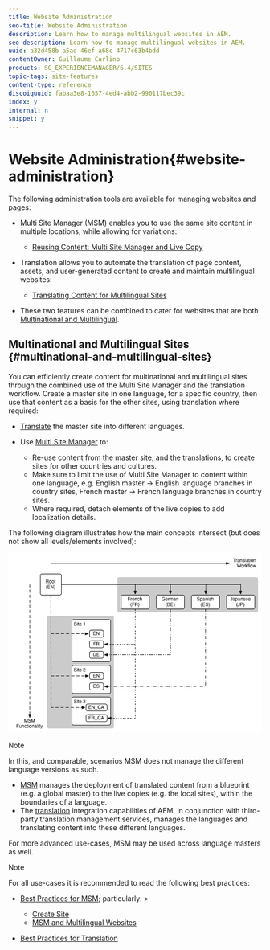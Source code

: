 ```yaml
---
title: Website Administration
seo-title: Website Administration
description: Learn how to manage multilingual websites in AEM.
seo-description: Learn how to manage multilingual websites in AEM.
uuid: a32d458b-a5ad-46ef-a68c-4717c63b4bdd
contentOwner: Guillaume Carlino
products: SG_EXPERIENCEMANAGER/6.4/SITES
topic-tags: site-features
content-type: reference
discoiquuid: fabaa3e8-1657-4ed4-abb2-990117bec39c
index: y
internal: n
snippet: y
---
```


# Website Administration{#website-administration}

The following administration tools are available for managing websites and pages:

* Multi Site Manager (MSM) enables you to use the same site content in multiple locations, while allowing for variations:

    * [Reusing Content: Multi Site Manager and Live Copy](../../../sites/administering/using/msm.md)

* Translation allows you to automate the translation of page content, assets, and user-generated content to create and maintain multilingual websites:

    * [Translating Content for Multilingual Sites](../../../sites/administering/using/translation.md)

* These two features can be combined to cater for websites that are both [Multinational and Multilingual](#multinational-and-multilingual-sites).

## Multinational and Multilingual Sites {#multinational-and-multilingual-sites}

You can efficiently create content for multinational and multilingual sites through the combined use of the Multi Site Manager and the translation workflow. Create a master site in one language, for a specific country, then use that content as a basis for the other sites, using translation where required:

* [Translate](../../../sites/administering/using/translation.md) the master site into different languages.   

* Use [Multi Site Manager](../../../sites/administering/using/msm.md) to:

    * Re-use content from the master site, and the translations, to create sites for other countries and cultures.
    * Make sure to limit the use of Multi Site Manager to content within one language, e.g. English master -&gt; English language branches in country sites, French master -&gt; French language branches in country sites. 
    * Where required, detach elements of the live copies to add localization details.

The following diagram illustrates how the main concepts intersect (but does not show all levels/elements involved):

![](assets/chlimage_1-71.png)

>[!NOTE]
>
>In this, and comparable, scenarios MSM does not manage the different language versions as such.
>
>* [MSM](../../../sites/administering/using/msm.md) manages the deployment of translated content from a blueprint (e.g. a global master) to the live copies (e.g. the local sites), within the boundaries of a language.
>* The [translation](../../../sites/administering/using/translation.md) integration capabilities of AEM, in conjunction with third-party translation management services, manages the languages and translating content into these different languages.
>
>For more advanced use-cases, MSM may be used across language masters as well.

>[!NOTE]
>
>For all use-cases it is recommended to read the following best practices:
>
>* [Best Practices for MSM](../../../sites/administering/using/msm-best-practices.md); particularly: >
>    * [Create Site](../../../sites/administering/using/msm-best-practices.md#create-site)
>    * [MSM and Multilingual Websites](../../../sites/administering/using/msm-best-practices.md#msm-and-multilingual-websites)
>
>* [Best Practices for Translation](../../../sites/administering/using/tc-bp.md)
>

